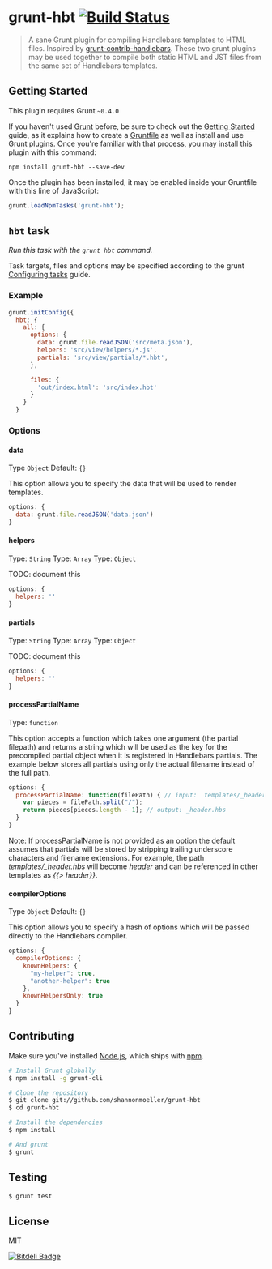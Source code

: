 # grunt-hbt [![Build Status](https://travis-ci.org/shannonmoeller/grunt-hbt.png?branch=master)](https://travis-ci.org/shannonmoeller/grunt-hbt)

> A sane Grunt plugin for compiling Handlebars templates to HTML files. Inspired by [grunt-contrib-handlebars](https://github.com/gruntjs/grunt-contrib-handlebars). These two grunt plugins may be used together to compile both static HTML and JST files from the same set of Handlebars templates.

## Getting Started

This plugin requires Grunt `~0.4.0`

If you haven't used [Grunt](http://gruntjs.com/) before, be sure to check out the [Getting Started](http://gruntjs.com/getting-started) guide, as it explains how to create a [Gruntfile](http://gruntjs.com/sample-gruntfile) as well as install and use Grunt plugins. Once you're familiar with that process, you may install this plugin with this command:

```shell
npm install grunt-hbt --save-dev
```

Once the plugin has been installed, it may be enabled inside your Gruntfile with this line of JavaScript:

```js
grunt.loadNpmTasks('grunt-hbt');
```
## `hbt` task

_Run this task with the `grunt hbt` command._

Task targets, files and options may be specified according to the grunt [Configuring tasks](http://gruntjs.com/configuring-tasks) guide.

### Example

```js
grunt.initConfig({
  hbt: {
    all: {
      options: {
        data: grunt.file.readJSON('src/meta.json'),
        helpers: 'src/view/helpers/*.js',
        partials: 'src/view/partials/*.hbt',
      },

      files: {
        'out/index.html': 'src/index.hbt'
      }
    }
  }
```

### Options

#### data
Type ```Object```
Default: ```{}```

This option allows you to specify the data that will be used to render templates.

```js
options: {
  data: grunt.file.readJSON('data.json')
}
````

#### helpers
Type: ```String```
Type: ```Array```
Type: ```Object```

TODO: document this

```js
options: {
  helpers: ''
}
````

#### partials
Type: ```String```
Type: ```Array```
Type: ```Object```

TODO: document this

```js
options: {
  helpers: ''
}
````

#### processPartialName
Type: ```function```

This option accepts a function which takes one argument (the partial filepath) and returns a string which will be used as the key for the precompiled partial object when it is registered in Handlebars.partials. The example below stores all partials using only the actual filename instead of the full path.

```js
options: {
  processPartialName: function(filePath) { // input:  templates/_header.hbs
    var pieces = filePath.split("/");
    return pieces[pieces.length - 1]; // output: _header.hbs
  }
}
````

Note: If processPartialName is not provided as an option the default assumes that partials will be stored by stripping trailing underscore characters and filename extensions. For example, the path *templates/_header.hbs* will become *header* and can be referenced in other templates as *{{> header}}*.

#### compilerOptions
Type `Object`
Default: `{}`

This option allows you to specify a hash of options which will be passed directly to the Handlebars compiler.

``` javascript
options: {
  compilerOptions: {
    knownHelpers: {
      "my-helper": true,
      "another-helper": true
    },
    knownHelpersOnly: true
  }
}
```

## Contributing

Make sure you've installed [Node.js](http://nodejs.org), which ships with [npm](http://npmjs.org).

```sh
# Install Grunt globally
$ npm install -g grunt-cli

# Clone the repository
$ git clone git://github.com/shannonmoeller/grunt-hbt
$ cd grunt-hbt

# Install the dependencies
$ npm install

# And grunt
$ grunt
```

## Testing

```sh
$ grunt test
```

## License

MIT

[![Bitdeli Badge](https://d2weczhvl823v0.cloudfront.net/shannonmoeller/grunt-hbt/trend.png)](https://bitdeli.com/free "Bitdeli Badge")
